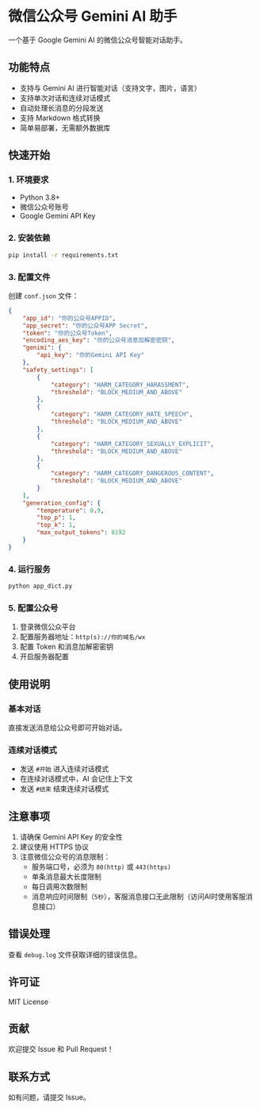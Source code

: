 # 微信公众号 Gemini AI 助手

一个基于 Google Gemini AI 的微信公众号智能对话助手。

## 功能特点

- 支持与 Gemini AI 进行智能对话（支持文字，图片，语言）
- 支持单次对话和连续对话模式
- 自动处理长消息的分段发送
- 支持 Markdown 格式转换
- 简单易部署，无需额外数据库

## 快速开始

### 1. 环境要求
- Python 3.8+
- 微信公众号账号
- Google Gemini API Key

### 2. 安装依赖 
```bash
pip install -r requirements.txt
```

### 3. 配置文件
创建 `conf.json` 文件：
```json
{
    "app_id": "你的公众号APPID",
    "app_secret": "你的公众号APP Secret",
    "token": "你的公众号Token",
    "encoding_aes_key": "你的公众号消息加解密密钥",
    "genimi": {
        "api_key": "你的Gemini API Key"
    },
    "safety_settings": [
        {
            "category": "HARM_CATEGORY_HARASSMENT",
            "threshold": "BLOCK_MEDIUM_AND_ABOVE"
        },
        {
            "category": "HARM_CATEGORY_HATE_SPEECH",
            "threshold": "BLOCK_MEDIUM_AND_ABOVE"
        },
        {
            "category": "HARM_CATEGORY_SEXUALLY_EXPLICIT",
            "threshold": "BLOCK_MEDIUM_AND_ABOVE"
        },
        {
            "category": "HARM_CATEGORY_DANGEROUS_CONTENT",
            "threshold": "BLOCK_MEDIUM_AND_ABOVE"
        }
    ],
    "generation_config": {
        "temperature": 0.9,
        "top_p": 1,
        "top_k": 1,
        "max_output_tokens": 8192
    }
}
```

### 4. 运行服务
```bash
python app_dict.py
```

### 5. 配置公众号
1. 登录微信公众平台
2. 配置服务器地址：`http(s)://你的域名/wx`
3. 配置 Token 和消息加解密密钥
4. 开启服务器配置

## 使用说明

### 基本对话
直接发送消息给公众号即可开始对话。

### 连续对话模式
- 发送 `#开始` 进入连续对话模式
- 在连续对话模式中，AI 会记住上下文
- 发送 `#结束` 结束连续对话模式

## 注意事项

1. 请确保 Gemini API Key 的安全性
2. 建议使用 HTTPS 协议
3. 注意微信公众号的消息限制：
   - 服务端口号，必须为 `80(http)` 或 `443(https)`
   - 单条消息最大长度限制
   - 每日调用次数限制
   - 消息响应时间限制（`5秒`），客服消息接口无此限制（访问AI时使用客服消息接口）

## 错误处理

查看 `debug.log` 文件获取详细的错误信息。

## 许可证

MIT License

## 贡献

欢迎提交 Issue 和 Pull Request！

## 联系方式

如有问题，请提交 Issue。
